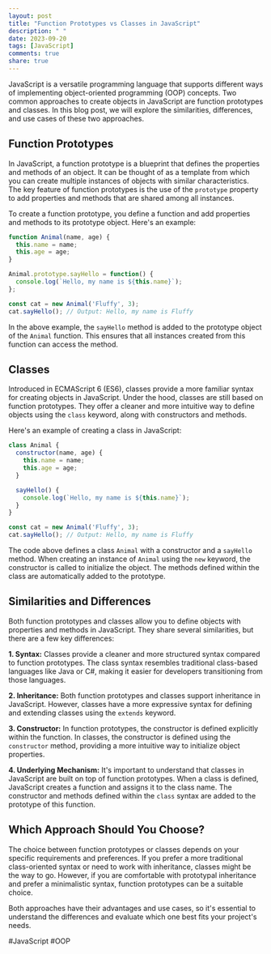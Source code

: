 ```yaml
---
layout: post
title: "Function Prototypes vs Classes in JavaScript"
description: " "
date: 2023-09-20
tags: [JavaScript]
comments: true
share: true
---
```


JavaScript is a versatile programming language that supports different ways of implementing object-oriented programming (OOP) concepts. Two common approaches to create objects in JavaScript are function prototypes and classes. In this blog post, we will explore the similarities, differences, and use cases of these two approaches.

## Function Prototypes

In JavaScript, a function prototype is a blueprint that defines the properties and methods of an object. It can be thought of as a template from which you can create multiple instances of objects with similar characteristics. The key feature of function prototypes is the use of the `prototype` property to add properties and methods that are shared among all instances.

To create a function prototype, you define a function and add properties and methods to its prototype object. Here's an example:

```javascript
function Animal(name, age) {
  this.name = name;
  this.age = age;
}

Animal.prototype.sayHello = function() {
  console.log(`Hello, my name is ${this.name}`);
};

const cat = new Animal('Fluffy', 3);
cat.sayHello(); // Output: Hello, my name is Fluffy
```

In the above example, the `sayHello` method is added to the prototype object of the `Animal` function. This ensures that all instances created from this function can access the method.

## Classes

Introduced in ECMAScript 6 (ES6), classes provide a more familiar syntax for creating objects in JavaScript. Under the hood, classes are still based on function prototypes. They offer a cleaner and more intuitive way to define objects using the `class` keyword, along with constructors and methods.

Here's an example of creating a class in JavaScript:

```javascript
class Animal {
  constructor(name, age) {
    this.name = name;
    this.age = age;
  }

  sayHello() {
    console.log(`Hello, my name is ${this.name}`);
  }
}

const cat = new Animal('Fluffy', 3);
cat.sayHello(); // Output: Hello, my name is Fluffy
```

The code above defines a class `Animal` with a constructor and a `sayHello` method. When creating an instance of `Animal` using the `new` keyword, the constructor is called to initialize the object. The methods defined within the class are automatically added to the prototype.

## Similarities and Differences

Both function prototypes and classes allow you to define objects with properties and methods in JavaScript. They share several similarities, but there are a few key differences:

**1. Syntax:** Classes provide a cleaner and more structured syntax compared to function prototypes. The class syntax resembles traditional class-based languages like Java or C#, making it easier for developers transitioning from those languages.

**2. Inheritance:** Both function prototypes and classes support inheritance in JavaScript. However, classes have a more expressive syntax for defining and extending classes using the `extends` keyword.

**3. Constructor:** In function prototypes, the constructor is defined explicitly within the function. In classes, the constructor is defined using the `constructor` method, providing a more intuitive way to initialize object properties.

**4. Underlying Mechanism:** It's important to understand that classes in JavaScript are built on top of function prototypes. When a class is defined, JavaScript creates a function and assigns it to the class name. The constructor and methods defined within the `class` syntax are added to the prototype of this function.

## Which Approach Should You Choose?

The choice between function prototypes or classes depends on your specific requirements and preferences. If you prefer a more traditional class-oriented syntax or need to work with inheritance, classes might be the way to go. However, if you are comfortable with prototypal inheritance and prefer a minimalistic syntax, function prototypes can be a suitable choice.

Both approaches have their advantages and use cases, so it's essential to understand the differences and evaluate which one best fits your project's needs.

#JavaScript #OOP